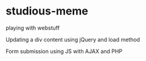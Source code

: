 # studious-meme
playing with webstuff

Updating a div content using jQuery and load method

Form submission using JS with AJAX and PHP
